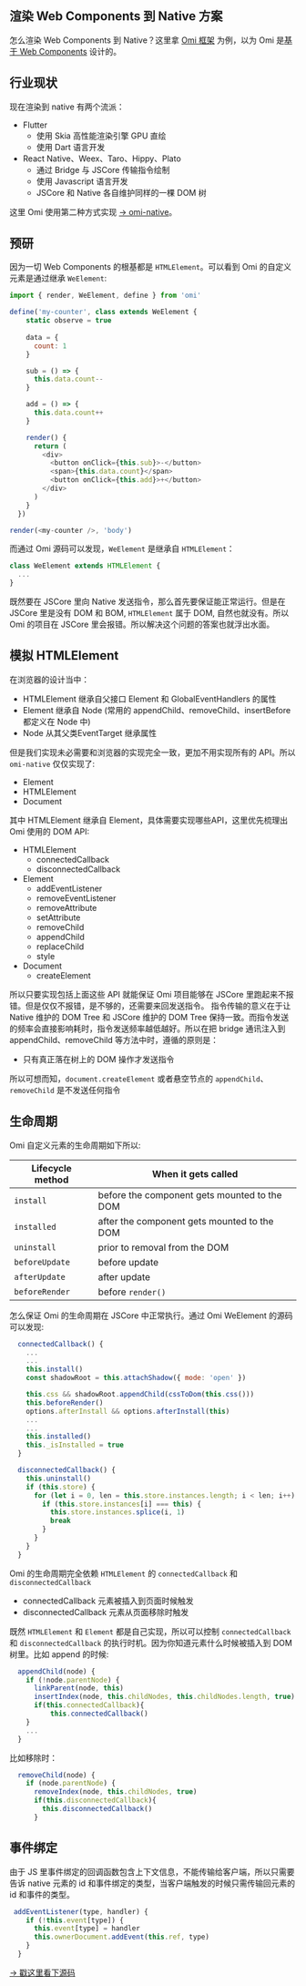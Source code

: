 ## 渲染 Web Components 到 Native 方案

怎么渲染 Web Components 到 Native？这里拿 [Omi 框架](https://github.com/Tencent/omi) 为例，以为 Omi 是[基于 Web Components](https://github.com/Tencent/omi#why-omi) 设计的。


## 行业现状

现在渲染到 native 有两个流派：

* Flutter
  * 使用 Skia 高性能渲染引擎 GPU 直绘
  * 使用 Dart 语言开发
* React Native、Weex、Taro、Hippy、Plato
  * 通过 Bridge 与 JSCore 传输指令绘制
  * 使用 Javascript 语言开发
  * JSCore 和 Native 各自维护同样的一棵 DOM 树

这里 Omi 使用第二种方式实现 [→ omi-native](https://github.com/Tencent/omi/tree/master/packages/omi-native)。

## 预研

因为一切 Web Components 的根基都是 `HTMLElement`。可以看到 Omi 的自定义元素是通过继承 `WeElement`:

```js
import { render, WeElement, define } from 'omi'

define('my-counter', class extends WeElement {
    static observe = true
    
    data = {
      count: 1
    }

    sub = () => {
      this.data.count--
    }

    add = () => {
      this.data.count++
    }

    render() {
      return (
        <div>
          <button onClick={this.sub}>-</button>
          <span>{this.data.count}</span>
          <button onClick={this.add}>+</button>
        </div>
      )
    }
  })

render(<my-counter />, 'body')
```

而通过 Omi 源码可以发现，`WeElement` 是继承自 `HTMLElement`：

```js
class WeElement extends HTMLElement {
  ...
}
```

既然要在 JSCore 里向 Native 发送指令，那么首先要保证能正常运行。但是在 JSCore 里是没有 DOM 和 BOM, `HTMLElement` 属于 DOM, 自然也就没有。所以 Omi 的项目在 JSCore 里会报错。所以解决这个问题的答案也就浮出水面。

## 模拟 HTMLElement

在浏览器的设计当中：

* HTMLElement 继承自父接口 Element 和 GlobalEventHandlers 的属性
* Element 继承自 Node (常用的 appendChild、removeChild、insertBefore 都定义在 Node 中)
* Node 从其父类EventTarget 继承属性

但是我们实现未必需要和浏览器的实现完全一致，更加不用实现所有的 API。所以 `omi-native` 仅仅实现了:

* Element
* HTMLElement
* Document

其中 HTMLElement 继承自 Element，具体需要实现哪些API，这里优先梳理出 Omi 使用的 DOM API:

* HTMLElement
  * connectedCallback
  * disconnectedCallback
* Element
  * addEventListener
  * removeEventListener
  * removeAttribute
  * setAttribute
  * removeChild
  * appendChild
  * replaceChild
  * style
* Document
  * createElement

所以只要实现包括上面这些 API 就能保证 Omi 项目能够在 JSCore 里跑起来不报错。但是仅仅不报错，是不够的，还需要来回发送指令。
指令传输的意义在于让 Native 维护的 DOM Tree 和 JSCore 维护的 DOM Tree 保持一致。而指令发送的频率会直接影响耗时，指令发送频率越低越好。所以在把 bridge 通讯注入到 appendChild、removeChild 等方法中时，遵循的原则是：

* 只有真正落在树上的 DOM 操作才发送指令

所以可想而知，`document.createElement` 或者悬空节点的 `appendChild`、`removeChild` 是不发送任何指令

## 生命周期

Omi 自定义元素的生命周期如下所以:

| Lifecycle method | When it gets called                          |
| ---------------- | -------------------------------------------- |
| `install`        | before the component gets mounted to the DOM |
| `installed`      | after the component gets mounted to the DOM  |
| `uninstall`      | prior to removal from the DOM                |
| `beforeUpdate`   | before update                           |
| `afterUpdate`    | after update                             |
| `beforeRender`   | before `render()`                           |

怎么保证 Omi 的生命周期在 JSCore 中正常执行。通过 Omi WeElement 的源码可以发现:

```js
  connectedCallback() {
    ...
    ...
    this.install()
    const shadowRoot = this.attachShadow({ mode: 'open' })

    this.css && shadowRoot.appendChild(cssToDom(this.css()))
    this.beforeRender()
    options.afterInstall && options.afterInstall(this)
    ...
    ...
    this.installed()
    this._isInstalled = true
  }

  disconnectedCallback() {
    this.uninstall()
    if (this.store) {
      for (let i = 0, len = this.store.instances.length; i < len; i++) {
        if (this.store.instances[i] === this) {
          this.store.instances.splice(i, 1)
          break
        }
      }
    }
  }
```

Omi 的生命周期完全依赖 `HTMLElement` 的 `connectedCallback` 和 `disconnectedCallback`

* connectedCallback 元素被插入到页面时候触发
* disconnectedCallback 元素从页面移除时触发

既然 `HTMLElement` 和 `Element` 都是自己实现，所以可以控制 `connectedCallback` 和 `disconnectedCallback` 的执行时机。因为你知道元素什么时候被插入到 DOM 树里。比如 append 的时候:

```js
  appendChild(node) {
    if (!node.parentNode) {
      linkParent(node, this)
      insertIndex(node, this.childNodes, this.childNodes.length, true)
      if(this.connectedCallback){
		  this.connectedCallback()
    }
    ...
  }
```

比如移除时：

```js
  removeChild(node) {
    if (node.parentNode) {
      removeIndex(node, this.childNodes, true)
      if(this.disconnectedCallback){
		this.disconnectedCallback()
	  }
```

## 事件绑定

由于 JS 里事件绑定的回调函数包含上下文信息，不能传输给客户端，所以只需要告诉 native 元素的 id 和事件绑定的类型，当客户端触发的时候只需传输回元素的 id 和事件的类型。

```js
 addEventListener(type, handler) {
    if (!this.event[type]) {
      this.event[type] = handler
      this.ownerDocument.addEvent(this.ref, type)
    }
  }
```

[→ 戳这里看下源码](https://github.com/Tencent/omi/tree/master/packages/omi-native/src/native)
